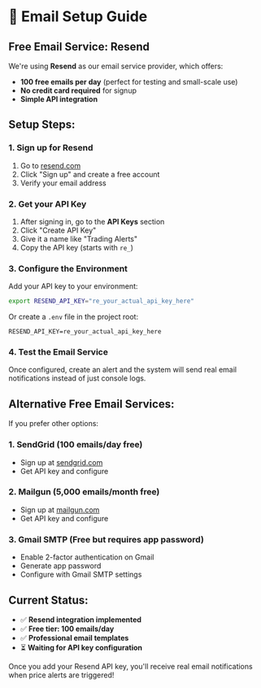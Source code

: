 # 📧 Email Setup Guide

## Free Email Service: Resend

We're using **Resend** as our email service provider, which offers:
- **100 free emails per day** (perfect for testing and small-scale use)
- **No credit card required** for signup
- **Simple API integration**

## Setup Steps:

### 1. Sign up for Resend
1. Go to [resend.com](https://resend.com)
2. Click "Sign up" and create a free account
3. Verify your email address

### 2. Get your API Key
1. After signing in, go to the **API Keys** section
2. Click "Create API Key"
3. Give it a name like "Trading Alerts"
4. Copy the API key (starts with `re_`)

### 3. Configure the Environment
Add your API key to your environment:

```bash
export RESEND_API_KEY="re_your_actual_api_key_here"
```

Or create a `.env` file in the project root:
```
RESEND_API_KEY=re_your_actual_api_key_here
```

### 4. Test the Email Service
Once configured, create an alert and the system will send real email notifications instead of just console logs.

## Alternative Free Email Services:

If you prefer other options:

### 1. **SendGrid** (100 emails/day free)
- Sign up at [sendgrid.com](https://sendgrid.com)
- Get API key and configure

### 2. **Mailgun** (5,000 emails/month free)
- Sign up at [mailgun.com](https://mailgun.com)
- Get API key and configure

### 3. **Gmail SMTP** (Free but requires app password)
- Enable 2-factor authentication on Gmail
- Generate app password
- Configure with Gmail SMTP settings

## Current Status:
- ✅ **Resend integration implemented**
- ✅ **Free tier: 100 emails/day**
- ✅ **Professional email templates**
- ⏳ **Waiting for API key configuration**

Once you add your Resend API key, you'll receive real email notifications when price alerts are triggered! 